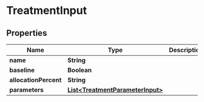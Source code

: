 

# TreatmentInput


## Properties

| Name | Type | Description | Notes |
|------------ | ------------- | ------------- | -------------|
|**name** | **String** |  |  |
|**baseline** | **Boolean** |  |  |
|**allocationPercent** | **String** |  |  |
|**parameters** | [**List&lt;TreatmentParameterInput&gt;**](TreatmentParameterInput.md) |  |  |




